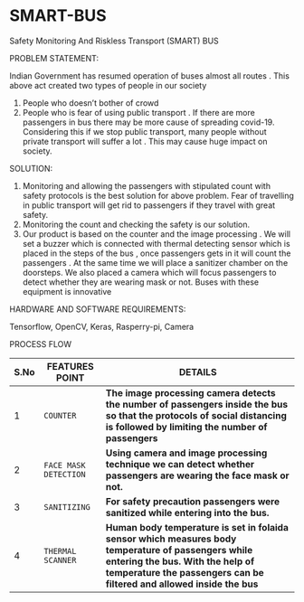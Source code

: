 # SMART-BUS
Safety Monitoring And Riskless Transport (SMART) BUS

PROBLEM STATEMENT:    

   Indian Government has resumed operation of buses almost all routes . This above act created two types of  people in our society 
1. People who doesn’t bother of crowd
2. People who is fear of using public transport . 
   If there are more passengers in bus there may be more cause of spreading covid-19. Considering this if we stop public transport, many people without private transport will suffer a lot . This may cause huge impact on society. 

SOLUTION:
  1) Monitoring and allowing the passengers with stipulated count with safety protocols is the best solution for above problem. Fear of travelling in public transport will get rid to passengers if they travel with great safety.
  2) Monitoring the count and checking the safety is our solution. 
  3) Our product is based on the counter and the image processing . We will set a buzzer which is connected with thermal detecting sensor which is placed in the steps of the bus , once passengers gets in it will count the passengers . At the same time we will place a sanitizer chamber on the doorsteps. We also placed a camera which will focus passengers to detect whether they are wearing mask or not. Buses with these equipment is innovative
 
 HARDWARE AND SOFTWARE REQUIREMENTS:
 
   Tensorflow, OpenCV, Keras, Rasperry-pi, Camera
   
 PROCESS FLOW
 
 S.No | FEATURES POINT | DETAILS
--- | --- | ---
1| `COUNTER` | **The image processing camera detects the number of passengers inside the bus so that the protocols of social distancing is followed by  limiting the number of passengers**
2| `FACE MASK DETECTION` | **Using camera and image processing technique we can detect whether passengers  are wearing the face mask or not.**
3| `SANITIZING` | **For safety precaution passengers were sanitized while entering into the bus.**
4| `THERMAL SCANNER` | **Human body temperature is set in folaida sensor which measures body temperature of passengers while entering the bus. With the help of temperature the passengers can be filtered and allowed inside the bus**
